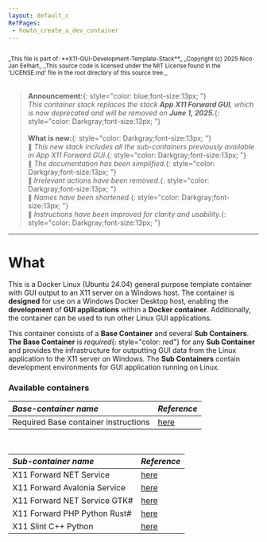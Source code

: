 ```yaml
---
layout: default_c
RefPages:
 - howto_create_a_dev_container
--- 
```


<small>
<br>
_This file is part of: **X11-GUI-Development-Template-Stack**_
_Copyright (c) 2025 Nico Jan Eelhart_
_This source code is licensed under the MIT License found in the  'LICENSE.md' file in the root directory of this source tree._
</small>
<br><br>

> **Announcement:**{: style="color: blue;font-size:13px; "} <br>
*This container stack replaces the stack **App X11 Forward GUI**, which is now deprecated and will be removed on **June 1, 2025.***{: style="color: Darkgray;font-size:13px; "}   <br><br>
**What is new:**{: style="color: Darkgray;font-size:13px; "} <br>
<small>🌟</small> *This new stack includes all the sub-containers previously available in App X11 Forward GUI.*{: style="color: Darkgray;font-size:13px; "} <br>
<small>🌟</small> *The documentation has been simplified.*{: style="color: Darkgray;font-size:13px; "} <br>
<small>🌟</small> *Irrelevant actions have been removed.*{: style="color: Darkgray;font-size:13px; "}<br>
<small>🌟</small> *Names have been shortened.*{: style="color: Darkgray;font-size:13px; "} <br>
<small>🌟</small> *Instructions have been improved for clarity and usability.*{: style="color: Darkgray;font-size:13px; "} <br>

<hr>

# What
This is a Docker Linux (Ubuntu 24.04) general purpose template container with GUI output to an X11 server on a Windows host. The container is **designed** for use on a Windows Docker Desktop host, enabling the **development** of **GUI applications** within a **Docker container**. Additionally, the container can be used to run other Linux GUI applications.

This container consists of a **Base Container** and several **Sub Containers**. **The Base Container** is *required*{: style="color: red"} for any **Sub Container** and provides the infrastructure for outputting GUI data from the Linux application to the X11 server on Windows. The **Sub Containers** contain development environments for GUI application running on Linux. 

### Available containers

| ***Base-container name***            | ***Reference*** |
|:-----------------                   |:----------------|
| Required Base container instructions         | [here](./Howtos/howto_create_a_dev_container#the-basic-container-setup) |

<br>

| ***Sub-container name***            | ***Reference*** |
|:-----------------                   |:----------------|
| X11 Forward NET Service         | [here](./Howtos/howto_create_a_dev_container#31-creating-the-net-sub-container-afx-x11-forward-net-service) |
| X11 Forward Avalonia Service    | [here](./Howtos/howto_create_a_dev_container#32-creating-an-avalonia-net-sub-container-afx-x11-forward-avalonia-service)|
| X11 Forward NET Service GTK#    | [here](./Howtos/howto_create_a_dev_container#33-creating-a-net-gtk-sub-container-afx-x11-forward-net-service-gtk)  |
| X11 Forward PHP Python Rust#    | [here](./Howtos/howto_create_a_dev_container#34---a-phppythonrust-sub-container)  |
| X11 Slint C++ Python            | [here](./Howtos/howto_create_a_dev_container#35---sub-container-slintsdl2-c-and-python)  |
